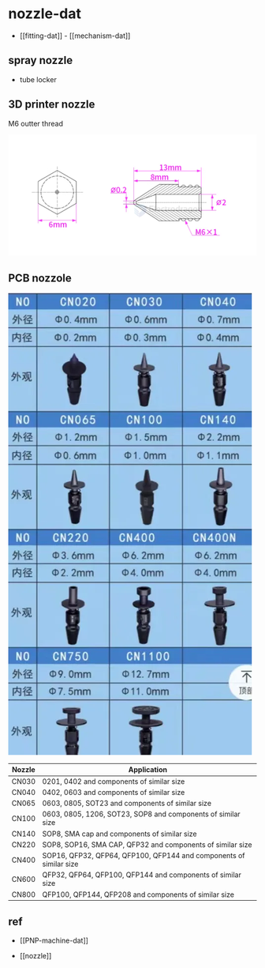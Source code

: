 
# nozzle-dat

- [[fitting-dat]] - [[mechanism-dat]]

## spray nozzle

- tube locker 



## 3D printer nozzle

M6 outter thread

![](2025-09-25-19-44-16.png)





## PCB nozzole 

![](2025-04-02-13-57-20.png)

| Nozzle | Application                                                        |
| ------ | ------------------------------------------------------------------ |
| CN030   | 0201, 0402 and components of similar size                          |
| CN040   | 0402, 0603 and components of similar size                          |
| CN065   | 0603, 0805, SOT23 and components of similar size                   |
| CN100  | 0603, 0805, 1206, SOT23, SOP8 and components of similar size       |
| CN140  | SOP8, SMA cap and components of similar size                       |
| CN220  | SOP8, SOP16, SMA CAP, QFP32 and components of similar size         |
| CN400  | SOP16, QFP32, QFP64, QFP100, QFP144 and components of similar size |
| CN600  | QFP32, QFP64, QFP100, QFP144 and components of similar size         |
| CN800  | QFP100, QFP144, QFP208 and components of similar size               |

## ref 

- [[PNP-machine-dat]]

- [[nozzle]]
